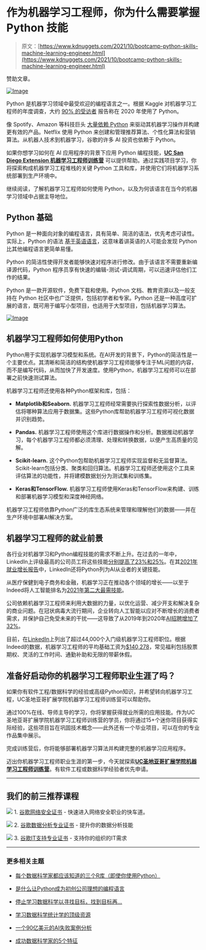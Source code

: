 # 作为机器学习工程师，你为什么需要掌握 Python 技能

> 原文：[https://www.kdnuggets.com/2021/10/bootcamp-python-skills-machine-learning-engineer.html](https://www.kdnuggets.com/2021/10/bootcamp-python-skills-machine-learning-engineer.html)

赞助文章。

[![Image](../Images/eb04f1234e1a9ea13d7991e2aa518968.png)](https://career-bootcamps.extension.ucsd.edu/machine-learning-engineering-bootcamp/?utm_source=kdnuggets&utm_medium=cpm&utm_campaign=ucsdmec&utm_term=oct_sponsored_content)

Python 是机器学习领域中最受欢迎的编程语言之一。根据 Kaggle 对机器学习工程师的年度调查，大约 [90% 的受访者](https://towardsdatascience.com/data-science-trends-based-on-4-years-of-kaggle-surveys-60878d68551f) 报告称在 2020 年使用了 Python。

像 Spotify、Amazon 等科技巨头 [大量依赖 Python](https://towardsdatascience.com/10-world-class-companies-using-python-26cde24919a8) 来驱动其机器学习操作并构建更有效的产品。Netflix 使用 Python 来创建和管理推荐算法、个性化算法和营销算法。从机器人技术到机器学习，谷歌的许多 AI 投资也依赖于 Python。

如果你想学习如何在 AI 应用程序的背景下应用 Python 编程技能，[**UC San Diego Extension 机器学习工程师训练营**](https://career-bootcamps.extension.ucsd.edu/machine-learning-engineering-bootcamp/?utm_source=kdnuggets&utm_medium=cpm&utm_campaign=ucsdmec&utm_term=oct_sponsored_content) 可以提供帮助。通过实践项目学习，你将探索构成机器学习工程堆栈的关键 Python 工具和库，并使用它们将机器学习系统部署到生产环境中。

继续阅读，了解机器学习工程师如何使用 Python，以及为何该语言在当今的机器学习领域中占据主导地位。

## Python 基础

Python 是一种面向对象的编程语言，具有简单、简洁的语法，优先考虑可读性。实际上，Python 的语法 [基于英语语言](https://www.businessinsider.com/what-is-python)，这意味着讲英语的人可能会发现 Python 比其他编程语言更简单易懂。

Python 的简洁性使得开发者能够快速对程序进行修改。由于该语言不需要重新编译源代码，Python 程序员享有快速的编辑-测试-调试周期，可以迅速评估他们工作的结果。

Python 是一款开源软件，免费下载和使用。Python 文档、教育资源以及一般支持在 Python 社区中也广泛提供，包括初学者和专家。Python 还是一种高度可扩展的语言，既可用于编写小型项目，也适用于大型项目，包括机器学习算法。

[![Image](../Images/113c4ec2bfab26d5c9db691de1e5d6ba.png)](https://career-bootcamps.extension.ucsd.edu/machine-learning-engineering-bootcamp/?utm_source=kdnuggets&utm_medium=cpm&utm_campaign=ucsdmec&utm_term=oct_sponsored_content)

## 机器学习工程师如何使用Python

Python用于实现机器学习模型和系统。在AI开发的背景下，Python的简洁性是一个主要优点。其清晰和简洁的结构使机器学习工程师能够专注于ML问题的内容，而不是编写代码，从而加快了开发速度。使用Python，机器学习工程师可以在部署之前快速测试算法。

机器学习工程师还使用各种Python框架和库，包括：

+   **Matplotlib和Seaborn.** 机器学习工程师经常需要执行探索性数据分析，以评估将哪种算法应用于数据集。这些Python库帮助机器学习工程师可视化数据并识别趋势。

+   **Pandas.** 机器学习工程师使用这个库进行数据操作和分析。数据推动机器学习，每个机器学习工程师都必须清理、处理和转换数据，以便产生高质量的见解。

+   **Scikit-learn.** 这个Python包帮助机器学习工程师实现监督和无监督算法。Scikit-learn包括分类、聚类和回归算法。机器学习工程师还使用这个工具来评估算法的功能性，并将建模数据划分为测试集和训练集。

+   **Keras和TensorFlow.** 机器学习工程师使用Keras和TensorFlow来构建、训练和部署机器学习模型和深度神经网络。

机器学习工程师依靠Python广泛的库生态系统来管理和理解他们的数据——并在生产环境中部署AI解决方案。

## 机器学习工程师的就业前景

各行业对机器学习和Python编程技能的需求不断上升。在过去的一年中，LinkedIn上评级最高的公司员工将这些技能[分别提高了23%和25%](https://www.linkedin.com/pulse/top-companies-2021-50-best-workplaces-grow-your-career-us-/)。在其[2021年就业增长报告](https://www.linkedin.com/pulse/linkedin-jobs-rise-15-opportunities-demand-hiring-now-andrew-seaman/?trackingId=DInBcSX%2BQ8CFqLvauKFC%2Fw%3D%3D)中，LinkedIn还将Python列为AI从业者的关键技能。

从医疗保健到电子商务和金融，机器学习正在推动各个领域的增长——以至于Indeed将人工智能排名为[2021年第二大最需技能](https://www.indeed.com/career-advice/finding-a-job/in-demand-skills)。

公司依赖机器学习工程师来利用大数据的力量，以优化运营、减少开支和解决复杂的商业问题。在冠状病毒大流行期间，企业转向人工智能以应对不断增长的消费者需求，并保护自己免受未来的干扰——这导致了从2019年到2020年[AI招聘增加了32%](https://www.linkedin.com/pulse/linkedin-jobs-rise-15-opportunities-demand-hiring-now-andrew-seaman/?trackingId=DInBcSX%2BQ8CFqLvauKFC%2Fw%3D%3D)。

目前，在[LinkedIn](https://www.linkedin.com/jobs/search?keywords=Machine%2BLearning%2BEngineer%2BOR%2BArtificial%2BIntelligence%2BSpecialist%2BOR%2BMachine%2BLearning%2BResearcher%2BJobs%26trk%3Djotr%2B2021&location=United%2BStates&geoId=103644278&f_E=2&currentJobId=2738525033&position=2&pageNum=0)上列出了超过44,000个入门级机器学习工程师职位。根据Indeed的数据，机器学习工程师的平均基础工资为[$140,278](https://www.indeed.com/career/machine-learning-engineer/salaries)，常见福利包括股票期权、灵活的工作时间、通勤补助和无限的带薪休假。

## 准备好启动你的机器学习工程师职业生涯了吗？

如果你有软件工程/数据科学的经验或高级Python知识，并希望转向机器学习工程，UC圣地亚哥扩展学院机器学习工程师训练营可以帮助你。

通过100%在线、导师主导的学习，你将掌握获得就业所需的应用技能。作为UC圣地亚哥扩展学院机器学习工程师训练营的学员，你将通过15+个迷你项目获得实际经验，这些项目旨在巩固技术概念——此外还有一个毕业项目，可以在你的专业作品集中展示。

完成训练营后，你将能够部署机器学习算法并构建完整的机器学习应用程序。

迈出你机器学习工程师职业生涯的第一步，今天就探索[**UC圣地亚哥扩展学院机器学习工程师训练营**](https://career-bootcamps.extension.ucsd.edu/machine-learning-engineering-bootcamp/?utm_source=kdnuggets&utm_medium=cpm&utm_campaign=ucsdmec&utm_term=oct_sponsored_content)。有软件工程或数据科学经验者优先申请。

* * *

## 我们的前三推荐课程

![](../Images/0244c01ba9267c002ef39d4907e0b8fb.png) 1\. [谷歌网络安全证书](https://www.kdnuggets.com/google-cybersecurity) - 快速进入网络安全职业的快车道。

![](../Images/e225c49c3c91745821c8c0368bf04711.png) 2\. [谷歌数据分析专业证书](https://www.kdnuggets.com/google-data-analytics) - 提升你的数据分析技能

![](../Images/0244c01ba9267c002ef39d4907e0b8fb.png) 3\. [谷歌IT支持专业证书](https://www.kdnuggets.com/google-itsupport) - 支持你的组织的IT需求

* * *

### 更多相关主题

+   [每个数据科学家都应该知道的三个R库（即使你使用Python）](https://www.kdnuggets.com/2021/12/three-r-libraries-every-data-scientist-know-even-python.html)

+   [是什么让Python成为初创公司理想的编程语言](https://www.kdnuggets.com/2021/12/makes-python-ideal-programming-language-startups.html)

+   [停止学习数据科学以寻找目标，找到目标再...](https://www.kdnuggets.com/2021/12/stop-learning-data-science-find-purpose.html)

+   [学习数据科学统计学的顶级资源](https://www.kdnuggets.com/2021/12/springboard-top-resources-learn-data-science-statistics.html)

+   [一个90亿美元的AI失败案例分析](https://www.kdnuggets.com/2021/12/9b-ai-failure-examined.html)

+   [成功数据科学家的5个特征](https://www.kdnuggets.com/2021/12/5-characteristics-successful-data-scientist.html)
